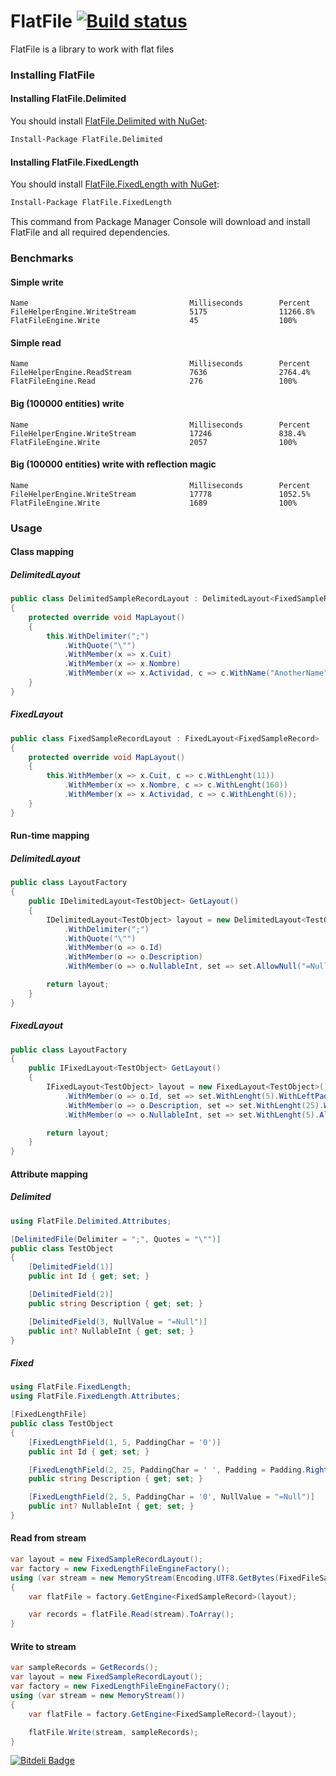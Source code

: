 FlatFile [![Build status](https://ci.appveyor.com/api/projects/status/9uoix14g3w0rac3q?svg=true)](https://ci.appveyor.com/project/forcewake/flatfile)
========

FlatFile is a library to work with flat files

### Installing FlatFile
#### Installing FlatFile.Delimited
You should install [FlatFile.Delimited with NuGet](https://www.nuget.org/packages/FlatFile.Delimited):

```sh
Install-Package FlatFile.Delimited
```

#### Installing FlatFile.FixedLength
You should install [FlatFile.FixedLength with NuGet](https://www.nuget.org/packages/FlatFile.FixedLength):

```sh
Install-Package FlatFile.FixedLength
```

This command from Package Manager Console will download and install FlatFile and all required dependencies.

### Benchmarks
#### Simple write

```
Name                                    Milliseconds        Percent                       
FileHelperEngine.WriteStream            5175                11266.8%                      
FlatFileEngine.Write                    45                  100%                          
```

#### Simple read
```
Name                                    Milliseconds        Percent                       
FileHelperEngine.ReadStream             7636                2764.4%                       
FlatFileEngine.Read                     276                 100%                          
```

#### Big (100000 entities) write
```
Name                                    Milliseconds        Percent                       
FileHelperEngine.WriteStream            17246               838.4%                        
FlatFileEngine.Write                    2057                100%                          
```

#### Big (100000 entities) write with reflection magic
```
Name                                    Milliseconds        Percent                       
FileHelperEngine.WriteStream            17778               1052.5%                       
FlatFileEngine.Write                    1689                100%                          
```

### Usage
#### Class mapping 
##### DelimitedLayout
```cs
public class DelimitedSampleRecordLayout : DelimitedLayout<FixedSampleRecord>
{
    protected override void MapLayout()
    {
        this.WithDelimiter(";")
            .WithQuote("\"")
            .WithMember(x => x.Cuit)
            .WithMember(x => x.Nombre)
            .WithMember(x => x.Actividad, c => c.WithName("AnotherName"));
    }
}
```
##### FixedLayout
```cs
public class FixedSampleRecordLayout : FixedLayout<FixedSampleRecord>
{
    protected override void MapLayout()
    {
        this.WithMember(x => x.Cuit, c => c.WithLenght(11))
            .WithMember(x => x.Nombre, c => c.WithLenght(160))
            .WithMember(x => x.Actividad, c => c.WithLenght(6));
    }
}
```

#### Run-time mapping
##### DelimitedLayout
```cs
public class LayoutFactory
{
    public IDelimitedLayout<TestObject> GetLayout()
    {
        IDelimitedLayout<TestObject> layout = new DelimitedLayout<TestObject>()
            .WithDelimiter(";")
            .WithQuote("\"")
            .WithMember(o => o.Id)
            .WithMember(o => o.Description)
            .WithMember(o => o.NullableInt, set => set.AllowNull("=Null"));

        return layout;
    } 
}
```
##### FixedLayout
```cs
public class LayoutFactory
{
    public IFixedLayout<TestObject> GetLayout()
    {
        IFixedLayout<TestObject> layout = new FixedLayout<TestObject>()
            .WithMember(o => o.Id, set => set.WithLenght(5).WithLeftPadding('0'))
            .WithMember(o => o.Description, set => set.WithLenght(25).WithRightPadding(' '))
            .WithMember(o => o.NullableInt, set => set.WithLenght(5).AllowNull("=Null").WithLeftPadding('0'));

        return layout;
    } 
}
```

#### Attribute mapping
##### Delimited
```cs
using FlatFile.Delimited.Attributes;

[DelimitedFile(Delimiter = ";", Quotes = "\"")]
public class TestObject
{
    [DelimitedField(1)]
    public int Id { get; set; }

    [DelimitedField(2)]
    public string Description { get; set; }

    [DelimitedField(3, NullValue = "=Null")]
    public int? NullableInt { get; set; }
}
```

##### Fixed
```cs
using FlatFile.FixedLength;
using FlatFile.FixedLength.Attributes;

[FixedLengthFile]
public class TestObject
{
    [FixedLengthField(1, 5, PaddingChar = '0')]
    public int Id { get; set; }

    [FixedLengthField(2, 25, PaddingChar = ' ', Padding = Padding.Right)]
    public string Description { get; set; }

    [FixedLengthField(2, 5, PaddingChar = '0', NullValue = "=Null")]
    public int? NullableInt { get; set; }
}
```

#### Read from stream
```cs
var layout = new FixedSampleRecordLayout();
var factory = new FixedLengthFileEngineFactory();
using (var stream = new MemoryStream(Encoding.UTF8.GetBytes(FixedFileSample)))
{
    var flatFile = factory.GetEngine<FixedSampleRecord>(layout);

    var records = flatFile.Read(stream).ToArray();
}
```
#### Write to stream
```cs
var sampleRecords = GetRecords();
var layout = new FixedSampleRecordLayout();
var factory = new FixedLengthFileEngineFactory();
using (var stream = new MemoryStream())
{
    var flatFile = factory.GetEngine<FixedSampleRecord>(layout);

    flatFile.Write(stream, sampleRecords);
}
```

[![Bitdeli Badge](https://d2weczhvl823v0.cloudfront.net/forcewake/flatfile/trend.png)](https://bitdeli.com/free "Bitdeli Badge")

